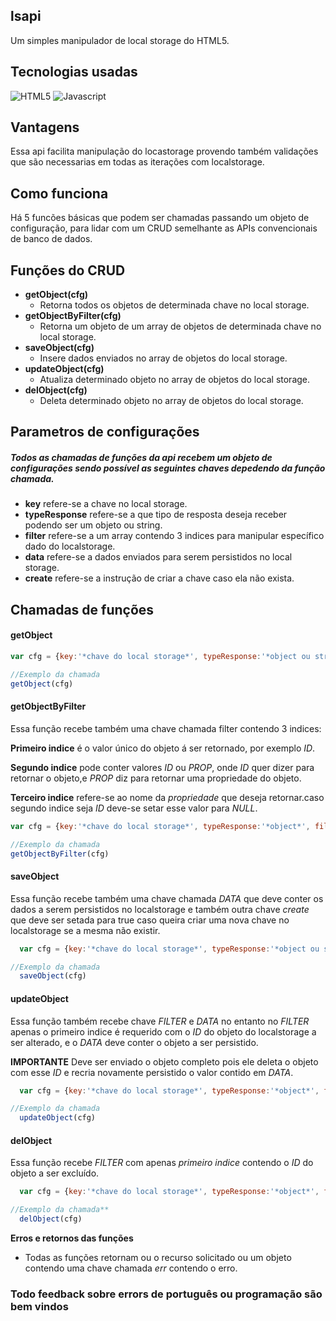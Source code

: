 ## lsapi
Um simples manipulador de local storage do HTML5.

## Tecnologias usadas
![HTML5](https://d14nx13ylsx7x8.cloudfront.net/platforms/images/000/000/004/thumb/HTML5_Logo_512.png)
![Javascript](https://frontendmasters.com/wp-content/themes/frontendmasters/assets/images/workshop/logo-js.png)

## Vantagens
Essa api facilita manipulação do locastorage provendo também validações que são necessarias em todas as iterações com localstorage.

## Como funciona
Há 5 funcões básicas que podem ser chamadas passando um objeto de configuração,
para lidar com um CRUD semelhante as APIs convencionais de banco de dados.

## Funções do CRUD
* **getObject(cfg)**
  - Retorna todos os objetos de determinada chave no local storage.
* **getObjectByFilter(cfg)**
  - Retorna um objeto de um array de objetos de determinada chave no local storage.
* **saveObject(cfg)**
  - Insere dados enviados no array de objetos do local storage.
* **updateObject(cfg)**
  - Atualiza determinado objeto no array de objetos do local storage.
* **delObject(cfg)**
  - Deleta determinado objeto no array de objetos do local storage.

## Parametros de configurações
##### Todos as chamadas de funções da api recebem um objeto de configurações sendo possível as seguintes chaves depedendo da função chamada.

- **key** refere-se a chave no local storage.
- **typeResponse** refere-se a que tipo de resposta deseja receber podendo ser um objeto ou string.
- **filter** refere-se a um array contendo 3 indices para manipular específico dado do localstorage.
- **data** refere-se a dados enviados para serem persistidos no local storage.
- **create** refere-se a instrução de criar a chave caso ela não exista.

## Chamadas de funções

#### getObject
  ```javascript
  var cfg = {key:'*chave do local storage*', typeResponse:'*object ou string*'};

//Exemplo da chamada
  getObject(cfg)
```

#### getObjectByFilter

  Essa função recebe também uma chave chamada filter contendo 3 indices:

  **Primeiro indice** é o valor único do objeto á ser retornado, por exemplo *ID*.

  **Segundo indice** pode conter valores *ID* ou *PROP*, onde *ID* quer dizer para retornar o objeto,e *PROP* diz para retornar uma propriedade do objeto.

  **Terceiro indice** refere-se ao nome da *propriedade* que deseja retornar.caso segundo indice seja *ID* deve-se setar esse valor para *NULL*.

  ```javascript
  var cfg = {key:'*chave do local storage*', typeResponse:'*object*', filter:['*id*','*id ou prop*','*null ou nome da prop*']}

//Exemplo da chamada
  getObjectByFilter(cfg)
```

#### saveObject

  Essa função recebe também uma chave chamada *DATA* que deve conter os dados a serem persistidos no localstorage e também outra chave *create* que deve ser setada para true caso queira criar uma nova chave no localstorage se a mesma não existir.

```javascript
  var cfg = {key:'*chave do local storage*', typeResponse:'*object ou string*', data:{'*objeto*'}, create:'true'}

//Exemplo da chamada
  saveObject(cfg)
```

#### updateObject

  Essa função também recebe chave *FILTER* e *DATA* no entanto no *FILTER* apenas o primeiro indice é requerido com o *ID* do objeto do localstorage a ser alterado, e o *DATA* deve conter o objeto a ser persistido.

  **IMPORTANTE** Deve ser enviado o objeto completo pois ele deleta o objeto com esse *ID* e recria novamente persistido o valor contido em *DATA*.

```javascript
  var cfg = {key:'*chave do local storage*', typeResponse:'*object*', filter:['*ID*', '*null*', '*null*'], data:{*objeto*}}

//Exemplo da chamada
  updateObject(cfg)
```

#### delObject

  Essa função recebe *FILTER* com apenas *primeiro indice* contendo o *ID* do objeto a ser excluído.

```javascript
  var cfg = {key:'*chave do local storage*', typeResponse:'*object*', filter:['*ID*', '*null*', '*null*']}

//Exemplo da chamada**
  delObject(cfg)
```

**Erros e retornos das funções**
 - Todas as funções retornam ou o recurso solicitado ou um objeto contendo uma chave chamada *err* contendo o erro.



### Todo feedback sobre errors de português ou programação são bem vindos
